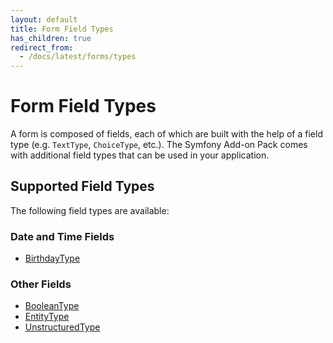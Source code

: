 ```yaml
---
layout: default
title: Form Field Types
has_children: true
redirect_from:
  - /docs/latest/forms/types
---
```


# Form Field Types

A form is composed of fields, each of which are built with the help of a field type (e.g. `TextType`,
`ChoiceType`, etc.). The Symfony Add-on Pack comes with additional field types that can be used in your
application.

## Supported Field Types

The following field types are available:

### Date and Time Fields

* [BirthdayType](types/birthday-type.html)

### Other Fields

* [BooleanType](types/boolean-type.html)
* [EntityType](types/entity-type.html)
* [UnstructuredType](types/unstructured-type.html)
